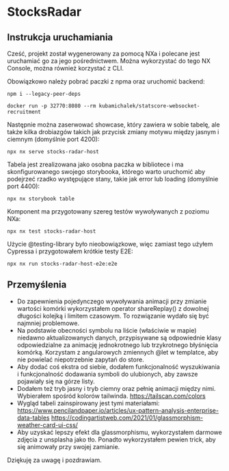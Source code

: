 # StocksRadar

## Instrukcja uruchamiania

Cześć,
projekt został wygenerowany za pomocą NXa i polecane jest uruchamiać go za jego pośrednictwem. Można wykorzystać do tego NX Console, można również korzystać z CLI.

Obowiązkowo należy pobrać paczki z npma oraz uruchomić backend:
```
npm i --legacy-peer-deps
```
```
docker run -p 32770:8080 --rm kubamichalek/statscore-websocket-recruitment
```

Następnie można zaserwować showcase, który zawiera w sobie tabelę, ale także kilka drobiazgów takich jak przycisk zmiany motywu między jasnym i ciemnym (domyślnie port 4200):
```
npx nx serve stocks-radar-host
```
Tabela jest zrealizowana jako osobna paczka w bibliotece i ma skonfigurowanego swojego storybooka, którego warto uruchomić aby podejrzeć rzadko występujące stany, takie jak error lub loading (domyślnie port 4400):
```
npx nx storybook table
```
Komponent ma przygotowany szereg testów wywoływanych z poziomu NXa:
```
npx nx test stocks-radar-host
```
Użycie @testing-library było nieobowiązkowe, więc zamiast tego użyłem Cypressa i przygotowałem krótkie testy E2E:
```
npx nx run stocks-radar-host-e2e:e2e
```

## Przemyślenia
- Do zapewnienia pojedynczego wywoływania animacji przy zmianie wartości komórki wykorzystałem operator shareReplay() z dowolnej długości kolejką i limitem czasowym. To rozwiązanie wydało się być najmniej problemowe.
- Na podstawie obecności symbolu na liście (właściwie w mapie) niedawno aktualizowanych danych, przypisywane są odpowiednie klasy odpowiedzialne za animację jednokrotnego lub trzykrotnego błyśnięcia komórką. Korzystam z angularowych zmiennych @let w templatce, aby nie powielać niepotrzebnie zapytań do store.
- Aby dodać coś ekstra od siebie, dodałem funkcjonalność wyszukiwania i funkcjonalność dodawania symboli do ulubionych, aby zawsze pojawiały się na górze listy.
- Dodałem też tryb jasny i tryb ciemny oraz pełnię animacji między nimi. Wybierałem spośród kolorów tailwinda. https://tailscan.com/colors
- Wygląd tabeli zainspirowany jest tymi materiałami: https://www.pencilandpaper.io/articles/ux-pattern-analysis-enterprise-data-tables https://codingartistweb.com/2021/01/glassmorphism-weather-card-ui-css/
- Aby uzyskać lepszy efekt dla glassmorphismu, wykorzystałem darmowe zdjęcia z unsplasha jako tło. Ponadto wykorzystałem pewien trick, aby się animowały przy swojej zamianie.

Dziękuję za uwagę i pozdrawiam.